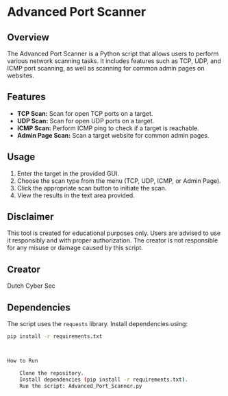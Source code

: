 # Advanced Port Scanner

## Overview

The Advanced Port Scanner is a Python script that allows users to perform various network scanning tasks. It includes features such as TCP, UDP, and ICMP port scanning, as well as scanning for common admin pages on websites.

## Features

- **TCP Scan:** Scan for open TCP ports on a target.
- **UDP Scan:** Scan for open UDP ports on a target.
- **ICMP Scan:** Perform ICMP ping to check if a target is reachable.
- **Admin Page Scan:** Scan a target website for common admin pages.

## Usage

1. Enter the target in the provided GUI.
2. Choose the scan type from the menu (TCP, UDP, ICMP, or Admin Page).
3. Click the appropriate scan button to initiate the scan.
4. View the results in the text area provided.

## Disclaimer

This tool is created for educational purposes only. Users are advised to use it responsibly and with proper authorization. The creator is not responsible for any misuse or damage caused by this script.

## Creator

Dutch Cyber Sec

## Dependencies

The script uses the `requests` library. Install dependencies using:

```bash
pip install -r requirements.txt



How to Run

    Clone the repository.
    Install dependencies (pip install -r requirements.txt).
    Run the script: Advanced_Port_Scanner.py
